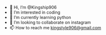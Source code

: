 - 👋 Hi, I’m @Kingship906
- 👀 I’m interested in coding
- 🌱 I’m currently learning python
- 💞️ I’m looking to collaborate on instagram
- 📫 How to reach me kingstyle906@gmail.com

<!---
Kingship906/Kingship906 is a ✨ special ✨ repository because its `README.md` (this file) appears on your GitHub profile.
You can click the Preview link to take a look at your changes.
--->
